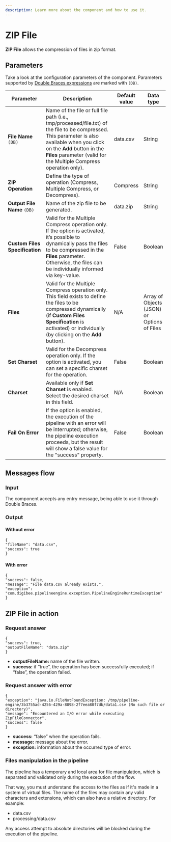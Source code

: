 ```yaml
---
description: Learn more about the component and how to use it.
---
```


# ZIP File

**ZIP File** allows the compression of files in zip format.

## Parameters

Take a look at the configuration parameters of the component. Parameters supported by [Double Braces expressions](../../build/double-braces/) are marked with `(DB)`.

<table data-full-width="true"><thead><tr><th>Parameter</th><th width="273">Description</th><th>Default value</th><th>Data type</th></tr></thead><tbody><tr><td><strong>File Name</strong> <code>(DB)</code></td><td>Name of the file or full file path (i.e., tmp/processed/file.txt) of the file to be compressed. This parameter is also available when you click on the <strong>Add</strong> button in the <strong>Files</strong> parameter (valid for the Multiple Compress operation only).</td><td>data.csv</td><td>String</td></tr><tr><td><strong>ZIP Operation</strong></td><td>Define the type of operation (Compress, Multiple Compress, or Decompress).</td><td>Compress</td><td>String</td></tr><tr><td><strong>Output File Name</strong> <code>(DB)</code></td><td>Name of the zip file to be generated.</td><td>data.zip</td><td>String</td></tr><tr><td><strong>Custom Files Specification</strong></td><td>Valid for the Multiple Compress operation only. If the option is activated, it’s possible to dynamically pass the files to be compressed in the <strong>Files</strong> parameter. Otherwise, the files can be individually informed via key-value.</td><td>False</td><td>Boolean</td></tr><tr><td><strong>Files</strong></td><td>Valid for the Multiple Compress operation only. This field exists to define the files to be compressed dynamically (if <strong>Custom Files Specification</strong> is activated) or individually (by clicking on the <strong>Add</strong> button).</td><td>N/A</td><td>Array of Objects (JSON) or Options of Files</td></tr><tr><td><strong>Set Charset</strong></td><td>Valid for the Decompress operation only. If the option is activated, you can set a specific charset for the operation.</td><td>False</td><td>Boolean</td></tr><tr><td><strong>Charset</strong></td><td>Available only if <strong>Set Charset</strong> is enabled. Select the desired charset in this field.</td><td>N/A</td><td>Boolean</td></tr><tr><td><strong>Fail On Error</strong></td><td>If the option is enabled, the execution of the pipeline with an error will be interrupted; otherwise, the pipeline execution proceeds, but the result will show a false value for the "success" property.</td><td>False</td><td>Boolean</td></tr></tbody></table>

## Messages flow <a href="#messages-flow" id="messages-flow"></a>

### **Input** <a href="#input" id="input"></a>

The component accepts any entry message, being able to use it through Double Braces.

### **Output** <a href="#output" id="output"></a>

#### **Without error**

```
{
"fileName": "data.csv",
"success": true
}
```

#### **With error**

```
{
"success": false,
"message": "File data.csv already exists.",
"exception":
"com.digibee.pipelineengine.exception.PipelineEngineRuntimeException"
}
```

## ZIP File in action <a href="#zip-file-in-action" id="zip-file-in-action"></a>

### **Request answer** <a href="#request-answer" id="request-answer"></a>

```
{
"success": true,
"outputFileName": "data.zip"
}
```

* **outputFileName:** name of the file written.
* **success:** if “true”, the operation has been successfully executed; if “false”, the operation failed.

### **Request answer with error** <a href="#request-answer-with-error" id="request-answer-with-error"></a>

```
{
"exception": "java.io.FileNotFoundException: /tmp/pipeline-engine/3b3755ad-4256-429a-8898-2f7eea80f7db/data1.csv (No such file or directory)",
"message": "Encountered an I/O error while executing ZipFileConnector",
"success": false
}
```

* **success:** “false” when the operation fails.
* **message:** message about the error.
* **exception:** information about the occurred type of error.

### **Files manipulation in the pipeline** <a href="#files-manipulation-in-the-pipeline" id="files-manipulation-in-the-pipeline"></a>

The pipeline has a temporary and local area for file manipulation, which is separated and validated only during the execution of the flow.

That way, you must understand the access to the files as if it's made in a system of virtual files. The name of the files may contain any valid characters and extensions, which can also have a relative directory. For example:

* data.csv
* processing/data.csv

Any access attempt to absolute directories will be blocked during the execution of the pipeline.
